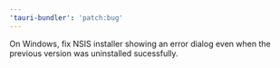 ```yaml
---
'tauri-bundler': 'patch:bug'
---
```


On Windows, fix NSIS installer showing an error dialog even when the previous version was uninstalled sucessfully.
